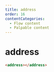 ```yaml
---
title: address
order: 16
contentCategories:
  - Flow content
  - Palpable content
---
```

# address

```html
<address></address>
```
